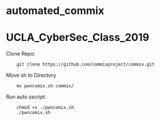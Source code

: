 # automated_commix
# UCLA_CyberSec_Class_2019

Clone Repo: 

        git clone https://github.com/commixproject/commix.git
        
Move sh to Directory 

        mv pwncomix.sh commix/
        
Run auto sscript 

        chmod +x ./pwncomix.sh
        ./pwncomix.sh
